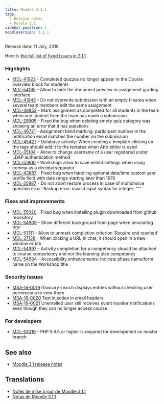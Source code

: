 ```yaml
---
title: Moodle 3.1.1
tags:
  - Release notes
  - Moodle 3.1
sidebar_position: 1
moodleVersion: 3.1.1
---
```

Release date: 11 July, 2016

Here is [the full list of fixed issues in 3.1.1](https://tracker.moodle.org/secure/IssueNavigator!executeAdvanced.jspa?jqlQuery=project+%3D+mdl+AND+resolution+%3D+fixed+AND+fixVersion+in+%28%223.1.1%22%29+ORDER+BY+priority+DESC&runQuery=true&clear=true).

### Highlights

- [MDL-41922](https://tracker.moodle.org/browse/MDL-41922) - Completed quizzes no longer appear in the Course overview block for students
- [MDL-54165](https://tracker.moodle.org/browse/MDL-54165) - Allow to hide the document preview in assignment grading interface
- [MDL-41945](https://tracker.moodle.org/browse/MDL-41945) - Do not overwrite submission with an empty filearea when several team members edit the same assignment
- [MDL-49852](https://tracker.moodle.org/browse/MDL-49852) - Mark assignment as completed for all students in the team when one student from the team has made a submission
- [MDL-29905](https://tracker.moodle.org/browse/MDL-29905) - Fixed the bug when deleting empty quiz category was showing an error that it has questions
- [MDL-46721](https://tracker.moodle.org/browse/MDL-46721) - Assignment blind marking: participant number in the notification email matches the number on the submission
- [MDL-45427](https://tracker.moodle.org/browse/MDL-45427) - Database activity: When creating a template clicking on the tags should add it to the textarea when Atto editor is used
- [MDL-35104](https://tracker.moodle.org/browse/MDL-35104) - Allow to change username of a user registered under LDAP authentication method
- [MDL-51806](https://tracker.moodle.org/browse/MDL-51806) - Workshop: allow to save edited settings when using comma as a decimal separator
- [MDL-43887](https://tracker.moodle.org/browse/MDL-43887) - Fixed bug when handling optional date/time custom user profile field with date range starting later than 1970
- [MDL-35987](https://tracker.moodle.org/browse/MDL-35987) - Do not abort restore process in case of multichoice question error 'Backup error: invalid input syntax for integer: ""'

### Fixes and improvements

- [MDL-55020](https://tracker.moodle.org/browse/MDL-55020) - Fixed bug when installing plugin downloaded from github repository
- [MDL-54909](https://tracker.moodle.org/browse/MDL-54909) - Show different background from page when annotating PDF
- [MDL-53111](https://tracker.moodle.org/browse/MDL-53111) - Allow to unmark completion criterion 'Require end reached'
- [MDL-37138](https://tracker.moodle.org/browse/MDL-37138) - When clicking a URL in chat, it should open in a new window or tab
- [MDL-54997](https://tracker.moodle.org/browse/MDL-54997) - Activity completion for a competency should be attached to course competency and not the learning plan competency
- [MDL-54934](https://tracker.moodle.org/browse/MDL-54934) - Accessibility enhancements: Indicate phase name/form name on the Workshop title

### Security issues

- [MSA-16-0019](https://moodle.org/mod/forum/discuss.php?d=336697) Glossary search displays entries without checking user permissions to view them
- [MSA-16-0020](https://moodle.org/mod/forum/discuss.php?d=336698) Text injection in email headers
- [MSA-16-0021](https://moodle.org/mod/forum/discuss.php?d=336699) Unenrolled user still receives event monitor notifications even though they can no longer access course

### For developers

- [MDL-53019](https://tracker.moodle.org/browse/MDL-53019) - PHP 5.6.5 or higher is required for development on master branch

## See also

- [Moodle 3.1 release notes](/general/releases/3.1)

## Translations

- [Notes de mise à jour de Moodle 3.1.1](https://docs.moodle.org/fr/Notes_de_mise_à_jour_de_Moodle_3.1.1)
- [Notas de Moodle 3.1.1](https://docs.moodle.org/es/Notas_de_Moodle_3.1.1)
